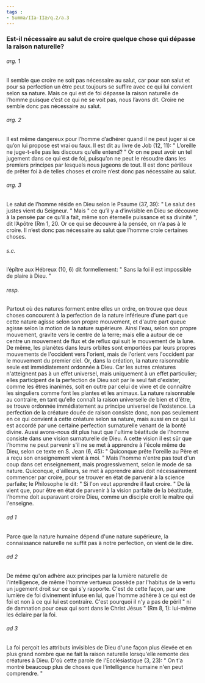 ```yaml
---
tags : 
- Summa/IIa-IIæ/q.2/a.3
---
```


### Est-il nécessaire au salut de croire quelque chose qui dépasse la raison naturelle?

###### arg. 1
Il semble que croire ne soit pas nécessaire au salut, car pour son salut et pour sa perfection un être peut toujours se suffire avec ce qui lui convient selon sa nature. Mais ce qui est de foi dépasse la raison naturelle de l’homme puisque c’est ce qui ne se voit pas, nous l’avons dit. Croire ne semble donc pas nécessaire au salut. 

###### arg. 2
Il est même dangereux pour l’homme d’adhérer quand il ne peut juger si ce qu’on lui propose est vrai ou faux. Il est dit au livre de Job (12, 11): " L’oreille ne juge-t-elle pas les discours qu’elle entend? " Or on ne peut avoir un tel jugement dans ce qui est de foi, puisqu’on ne peut le résoudre dans les premiers principes par lesquels nous jugeons de tout. Il est donc périlleux de prêter foi à de telles choses et croire n’est donc pas nécessaire au salut. 

###### arg. 3
Le salut de l’homme réside en Dieu selon le Psaume (37, 39): " Le salut des justes vient du Seigneur. " Mais " ce qu’il y a d’invisible en Dieu se découvre à la pensée par ce qu’il a fait, même son éternelle puissance et sa divinité ", dit l’Apôtre (Rm 1, 20. Or ce qui se découvre à la pensée, on n’a pas à le croire. Il n’est donc pas nécessaire au salut que l’homme croie certaines choses. 

###### s.c.
l’épître aux Hébreux (10, 6) dit formellement: " Sans la foi il est impossible de plaire à Dieu. " 

###### resp.
Partout où des natures forment entre elles un ordre, on trouve que deux choses concourent à la perfection de la nature inférieure d'une part que cette nature agisse selon son propre mouvement, et d'autre part queue agisse selon la motion de la nature supérieure. Ainsi l'eau, selon son propre mouvement, gravite vers le centre de la terre; mais elle a autour de ce centre un mouvement de flux et de reflux qui suit le mouvement de la lune. De même, les planètes dans leurs orbites sont emportées par leurs propres mouvements de l'occident vers l'orient, mais de l'orient vers l'occident par le mouvement du premier ciel. Or, dans la création, la nature raisonnable seule est immédiatement ordonnée à Dieu. Car les autres créatures n'atteignent pas à un effet universel, mais uniquement à un effet particulier; elles participent de la perfection de Dieu soit par le seul fait d'exister, comme les êtres inanimés, soit en outre par celui de vivre et de connaître les singuliers comme font les plantes et les animaux. La nature raisonnable au contraire, en tant qu'elle connaît la raison universelle de bien et d'être, se trouve ordonnée immédiatement au principe universel de l'existence. La perfection de la créature douée de raison consiste donc, non pas seulement en ce qui convient à cette créature selon sa nature, mais aussi en ce qui lui est accordé par une certaine perfection surnaturelle venant de la bonté divine. Aussi avons-nous dit plus haut que l'ultime béatitude de l'homme consiste dans une vision surnaturelle de Dieu. A cette vision il est sûr que l'homme ne peut parvenir s'il ne se met à apprendre à l'école même de Dieu, selon ce texte en S. Jean (6, 45): " Quiconque prête l'oreille au Père et a reçu son enseignement vient à moi. " Mais l'homme n'entre pas tout d'un coup dans cet enseignement, mais progressivement, selon le mode de sa nature. Quiconque, d'ailleurs, se met à apprendre ainsi doit nécessairement commencer par croire, pour se trouver en état de parvenir à la science parfaite; le Philosophe le dit: " Si l'on veut apprendre il faut croire. " De là vient que, pour être en état de parvenir à la vision parfaite de la béatitude, l'homme doit auparavant croire Dieu, comme un disciple croit le maître qui l'enseigne. 

###### ad 1
Parce que la nature humaine dépend d'une nature supérieure, la connaissance naturelle ne suffit pas à notre perfection, on vient de le dire. 

###### ad 2
De même qu'on adhère aux principes par la lumière naturelle de l'intelligence, de même l'homme vertueux possède par l'habitus de la vertu un jugement droit sur ce qui s'y rapporte. C'est de cette façon, par une lumière de foi divinement infuse en lui, que l'homme adhère à ce qui est de foi et non à ce qui lui est contraire. C'est pourquoi il n'y a pas de péril " ni de damnation pour ceux qui sont dans le Christ Jésus " (Rm 8, 1): lui-même les éclaire par la foi. 

###### ad 3
La foi perçoit les attributs invisibles de Dieu d'une façon plus élevée et en plus grand nombre que ne fait la raison naturelle lorsqu'elle remonte des créatures à Dieu. D'où cette parole de l'Ecclésiastique (3, 23): " On t'a montré beaucoup plus de choses que l'intelligence humaine n'en peut comprendre. " 

